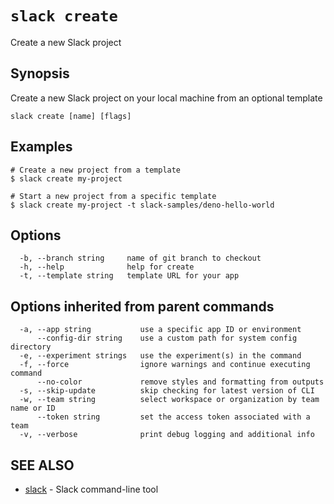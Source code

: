 # `slack create`

Create a new Slack project

## Synopsis

Create a new Slack project on your local machine from an optional template

```
slack create [name] [flags]
```

## Examples

```
# Create a new project from a template
$ slack create my-project

# Start a new project from a specific template
$ slack create my-project -t slack-samples/deno-hello-world
```

## Options

```
  -b, --branch string     name of git branch to checkout
  -h, --help              help for create
  -t, --template string   template URL for your app
```

## Options inherited from parent commands

```
  -a, --app string           use a specific app ID or environment
      --config-dir string    use a custom path for system config directory
  -e, --experiment strings   use the experiment(s) in the command
  -f, --force                ignore warnings and continue executing command
      --no-color             remove styles and formatting from outputs
  -s, --skip-update          skip checking for latest version of CLI
  -w, --team string          select workspace or organization by team name or ID
      --token string         set the access token associated with a team
  -v, --verbose              print debug logging and additional info
```

## SEE ALSO

* [slack](slack)	 - Slack command-line tool


